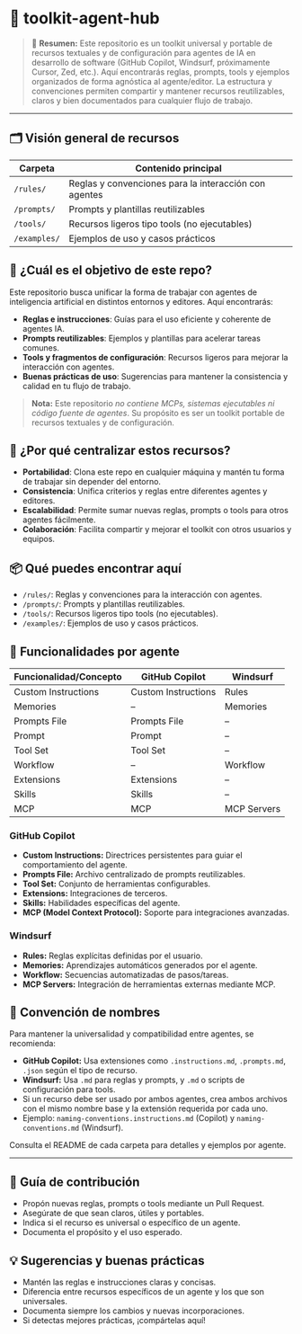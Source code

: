 # 🧰 toolkit-agent-hub

> 🧭 **Resumen:**
> Este repositorio es un toolkit universal y portable de recursos textuales y de configuración para agentes de IA en desarrollo de software (GitHub Copilot, Windsurf, próximamente Cursor, Zed, etc.). Aquí encontrarás reglas, prompts, tools y ejemplos organizados de forma agnóstica al agente/editor. La estructura y convenciones permiten compartir y mantener recursos reutilizables, claros y bien documentados para cualquier flujo de trabajo.

---

## 🗂️ Visión general de recursos

| Carpeta      | Contenido principal                                   |
|-------------|-------------------------------------------------------|
| `/rules/`   | Reglas y convenciones para la interacción con agentes |
| `/prompts/` | Prompts y plantillas reutilizables                    |
| `/tools/`   | Recursos ligeros tipo tools (no ejecutables)          |
| `/examples/`| Ejemplos de uso y casos prácticos                     |

## 🎯 ¿Cuál es el objetivo de este repo?

Este repositorio busca unificar la forma de trabajar con agentes de inteligencia artificial en distintos entornos y editores. Aquí encontrarás:

- **Reglas e instrucciones**: Guías para el uso eficiente y coherente de agentes IA.
- **Prompts reutilizables**: Ejemplos y plantillas para acelerar tareas comunes.
- **Tools y fragmentos de configuración**: Recursos ligeros para mejorar la interacción con agentes.
- **Buenas prácticas de uso**: Sugerencias para mantener la consistencia y calidad en tu flujo de trabajo.

> **Nota:** Este repositorio _no contiene MCPs, sistemas ejecutables ni código fuente de agentes_. Su propósito es ser un toolkit portable de recursos textuales y de configuración.

## 🤝 ¿Por qué centralizar estos recursos?

- **Portabilidad**: Clona este repo en cualquier máquina y mantén tu forma de trabajar sin depender del entorno.
- **Consistencia**: Unifica criterios y reglas entre diferentes agentes y editores.
- **Escalabilidad**: Permite sumar nuevas reglas, prompts o tools para otros agentes fácilmente.
- **Colaboración**: Facilita compartir y mejorar el toolkit con otros usuarios y equipos.

## 📦 Qué puedes encontrar aquí

- `/rules/`: Reglas y convenciones para la interacción con agentes.
- `/prompts/`: Prompts y plantillas reutilizables.
- `/tools/`: Recursos ligeros tipo tools (no ejecutables).
- `/examples/`: Ejemplos de uso y casos prácticos.

## 🧩 Funcionalidades por agente

| Funcionalidad/Concepto   | GitHub Copilot         | Windsurf        |
|-------------------------|------------------------|------------------|
| Custom Instructions     | Custom Instructions    | Rules            |
| Memories                | –                      | Memories         |
| Prompts File            | Prompts File           | –                |
| Prompt                  | Prompt                 | –                |
| Tool Set                | Tool Set               | –                |
| Workflow                | –                      | Workflow         |
| Extensions              | Extensions             | –                |
| Skills                  | Skills                 | –                |
| MCP                     | MCP                    | MCP Servers      |

### GitHub Copilot

- **Custom Instructions:** Directrices persistentes para guiar el comportamiento del agente.
- **Prompts File:** Archivo centralizado de prompts reutilizables.
- **Tool Set:** Conjunto de herramientas configurables.
- **Extensions:** Integraciones de terceros.
- **Skills:** Habilidades específicas del agente.
- **MCP (Model Context Protocol):** Soporte para integraciones avanzadas.

### Windsurf

- **Rules:** Reglas explícitas definidas por el usuario.
- **Memories:** Aprendizajes automáticos generados por el agente.
- **Workflow:** Secuencias automatizadas de pasos/tareas.
- **MCP Servers:** Integración de herramientas externas mediante MCP.

## 📝 Convención de nombres

Para mantener la universalidad y compatibilidad entre agentes, se recomienda:

- **GitHub Copilot:** Usa extensiones como `.instructions.md`, `.prompts.md`, `.json` según el tipo de recurso.
- **Windsurf:** Usa `.md` para reglas y prompts, y `.md` o scripts de configuración para tools.
- Si un recurso debe ser usado por ambos agentes, crea ambos archivos con el mismo nombre base y la extensión requerida por cada uno.
- Ejemplo: `naming-conventions.instructions.md` (Copilot) y `naming-conventions.md` (Windsurf).

Consulta el README de cada carpeta para detalles y ejemplos por agente.

---

## 🚀 Guía de contribución

- Propón nuevas reglas, prompts o tools mediante un Pull Request.
- Asegúrate de que sean claros, útiles y portables.
- Indica si el recurso es universal o específico de un agente.
- Documenta el propósito y el uso esperado.

## 💡 Sugerencias y buenas prácticas

- Mantén las reglas e instrucciones claras y concisas.
- Diferencia entre recursos específicos de un agente y los que son universales.
- Documenta siempre los cambios y nuevas incorporaciones.
- Si detectas mejores prácticas, ¡compártelas aquí!
